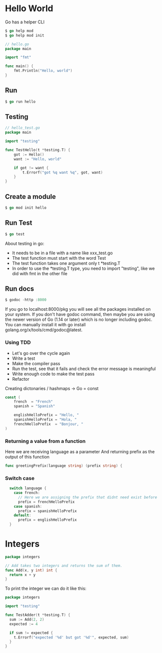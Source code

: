 # Hello World

Go has a helper CLI
```go
$ go help mod 
$ go help mod init
```

```go
// hello.go
package main

import "fmt"

func main() {
	fmt.Println("Hello, world")
}

```
## Run
```go
$ go run hello
```

## Testing
```go
// hello_test.go
package main

import "testing"

func TestHello(t *testing.T) {
    got := Hello()
    want := "Hello, world"

    if got != want {
        t.Errorf("got %q want %q", got, want)
    }
}

```

## Create a module
```go
$ go mod init hello
```

## Run Test
```go
$ go test
```
About testing in go:
- It needs to be in a file with a name like xxx_test.go
- The test function must start with the word Test
- The test function takes one argument only t *testing.T
- In order to use the *testing.T type, you need to import "testing", like we did with fmt in the other file

## Run docs
```go
$ godoc -http :8000
```
If you go to localhost:8000/pkg you will see all the packages installed on your system.
If you don't have godoc command, then maybe you are using the newer version of Go (1.14 or later) which is no longer including godoc. You can manually install it with go install golang.org/x/tools/cmd/godoc@latest.

### Using TDD
- Let's go over the cycle again
- Write a test
- Make the compiler pass
- Run the test, see that it fails and check the error message is meaningful
- Write enough code to make the test pass
- Refactor

Creating dictonaries / hashmaps -> Go = const
```go
const (
	french  = "French"
	spanish = "Spanish"

	englishHelloPrefix = "Hello, "
	spanishHelloPrefix = "Hola, "
	frenchHelloPrefix  = "Bonjour, "
)
```

### Returning a value from a function


Here we are receiving language as a parameter
And returning prefix as the output of this function
```go
func greetingPrefix(language string) (prefix string) {
```

### Switch case
```go
  switch language {
    case french:
      // Here we are assigning the prefix that didnt need exist before
      prefix = frenchHelloPrefix
    case spanish:
      prefix = spanishHelloPrefix
    default:
      prefix = englishHelloPrefix
  }
```

# Integers

```go
package integers

// Add takes two integers and returns the sum of them.
func Add(x, y int) int {
  return x + y
}
```

To print the integer we can do it like this:
```go
package integers

import "testing"

func TestAdder(t *testing.T) {
  sum := Add(2, 2)
  expected := 4

  if sum != expected {
    t.Errorf("expected '%d' but got '%d'", expected, sum)
  }
}
```
